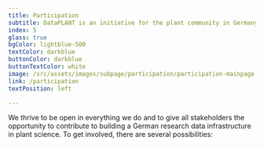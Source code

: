 ```yaml
---
title: Participation
subtitle: DataPLANT is an initiative for the plant community in Germany and beyond.
index: 5
glass: true
bgColor: lightblue-500
textColor: darkblue
buttonColor: darkblue
buttonTextColor: white
image: /src/assets/images/subpage/participation/participation-mainpage.svg
link: /participation
textPosition: left

---
```


We thrive to be open in everything we do and to give all stakeholders the opportunity to contribute to building a German research data infrastructure in plant science. To get involved, there are several possibilities: 